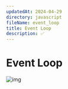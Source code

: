 ```yaml
---
updatedAt: 2024-04-29
directory: javascript
fileName: event_loop
title: Event Loop
description: ✅
---
```


# Event Loop

![img](/images/event_loop.gif)
